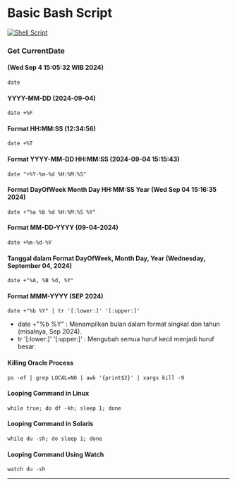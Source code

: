# **Basic Bash Script**
[![Shell Script](https://img.shields.io/badge/shell_script-%23121011.svg?style=for-the-badge&logo=gnu-bash&logoColor=white)](https://github.com/Zoob-air/Basic-Shell-Script/blob/main/BasicShellScript.md)
### Get CurrentDate
#### (Wed Sep  4 15:05:32 WIB 2024)
```
date
```
#### YYYY-MM-DD (2024-09-04)
```
date +%F
```
#### Format HH:MM:SS (12:34:56)
```
date +%T
```
#### Format YYYY-MM-DD HH:MM:SS (2024-09-04 15:15:43)
```
date "+%Y-%m-%d %H:%M:%S"
```
#### Format DayOfWeek Month Day HH:MM:SS Year (Wed Sep 04 15:16:35 2024)
```
date +"%a %b %d %H:%M:%S %Y"
```
#### Format MM-DD-YYYY (09-04-2024)
```
date +%m-%d-%Y
```
#### Tanggal dalam Format DayOfWeek, Month Day, Year (Wednesday, September 04, 2024)
```
date +"%A, %B %d, %Y"
```
#### Format MMM-YYYY (SEP 2024)
```
date +"%b %Y" | tr '[:lower:]' '[:upper:]'
```
- date +"%b %Y" : Menampilkan bulan dalam format singkat dan tahun (misalnya, Sep 2024).
- tr '[:lower:]' '[:upper:]' : Mengubah semua huruf kecil menjadi huruf besar.
#### Killing Oracle Process
```
ps -ef | grep LOCAL=NO | awk '{print$2}' | xargs kill -9
```
#### Looping Command in Linux
```
while true; do df -kh; sleep 1; done
```
#### Looping Command in Solaris
```
while du -sh; do sleep 1; done
```
#### Looping Command Using Watch
```
watch du -sh
```
***

